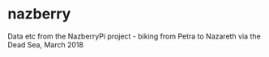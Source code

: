 # nazberry
Data etc from the NazberryPi project - biking from Petra to Nazareth via the Dead Sea, March 2018
